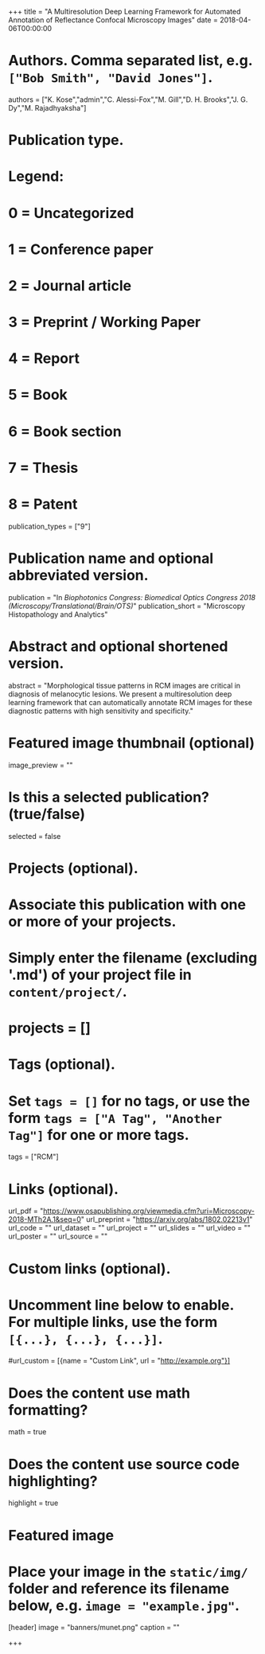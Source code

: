 +++
title = "A Multiresolution Deep Learning Framework for Automated Annotation of Reflectance Confocal Microscopy Images"
date = 2018-04-06T00:00:00

# Authors. Comma separated list, e.g. `["Bob Smith", "David Jones"]`.
authors = ["K. Kose","admin","C. Alessi-Fox","M. Gill","D. H. Brooks","J. G. Dy","M. Rajadhyaksha"]

# Publication type.
# Legend:
# 0 = Uncategorized
# 1 = Conference paper
# 2 = Journal article
# 3 = Preprint / Working Paper
# 4 = Report
# 5 = Book
# 6 = Book section
# 7 = Thesis
# 8 = Patent
publication_types = ["9"]

# Publication name and optional abbreviated version.
publication = "In *Biophotonics Congress: Biomedical Optics Congress 2018 (Microscopy/Translational/Brain/OTS)*"
publication_short = "Microscopy Histopathology and Analytics"

# Abstract and optional shortened version.
abstract = "Morphological tissue patterns in RCM images are critical in diagnosis of melanocytic lesions. We present a multiresolution deep learning framework that can automatically annotate RCM images for these diagnostic patterns with high sensitivity and specificity."

# Featured image thumbnail (optional)
image_preview = ""

# Is this a selected publication? (true/false)
selected = false

# Projects (optional).
#   Associate this publication with one or more of your projects.
#   Simply enter the filename (excluding '.md') of your project file in `content/project/`.
# projects = []

# Tags (optional).
#   Set `tags = []` for no tags, or use the form `tags = ["A Tag", "Another Tag"]` for one or more tags.
tags = ["RCM"]

# Links (optional).
url_pdf = "https://www.osapublishing.org/viewmedia.cfm?uri=Microscopy-2018-MTh2A.1&seq=0"
url_preprint = "https://arxiv.org/abs/1802.02213v1"
url_code = ""
url_dataset = ""
url_project = ""
url_slides = ""
url_video = ""
url_poster = ""
url_source = ""

# Custom links (optional).
#   Uncomment line below to enable. For multiple links, use the form `[{...}, {...}, {...}]`.
#url_custom = [{name = "Custom Link", url = "http://example.org"}]

# Does the content use math formatting?
math = true

# Does the content use source code highlighting?
highlight = true

# Featured image
# Place your image in the `static/img/` folder and reference its filename below, e.g. `image = "example.jpg"`.
[header]
image = "banners/munet.png"
caption = ""

+++